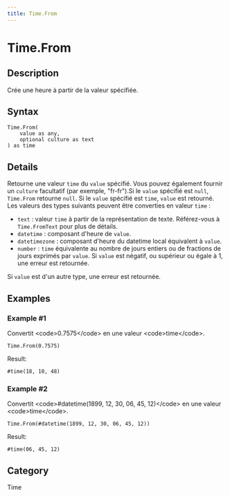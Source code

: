 ```yaml
---
title: Time.From
---
```


# Time.From


## Description

Crée une heure à partir de la valeur spécifiée.


## Syntax

```powerquery
Time.From(
    value as any,
    optional culture as text
) as time
```


## Details

Retourne une valeur <code>time</code> du <code>value</code> spécifié. Vous pouvez également fournir un <code>culture</code> facultatif (par exemple, "fr-fr").Si le <code>value</code> spécifié est <code>null</code>, <code>Time.From</code> retourne <code>null</code>. Si le <code>value</code> spécifié est <code>time</code>, <code>value</code> est retourné. Les valeurs des types suivants peuvent être converties en valeur <code>time</code> :       <ul>        <li><code>text</code> : valeur <code>time</code> à partir de la représentation de texte. Référez-vous à <code>Time.FromText</code> pour plus de détails.</li>        <li><code>datetime</code> : composant d'heure de <code>value</code>.</li>        <li><code>datetimezone</code> : composant d'heure du datetime local équivalent à <code>value</code>.</li>        <li><code>number</code> : <code>time</code> équivalente au nombre de jours entiers ou de fractions de jours exprimés par <code>value</code>. Si <code>value</code> est négatif, ou supérieur ou égale à 1, une erreur est retournée.</li>      </ul>Si <code>value</code> est d'un autre type, une erreur est retournée.


## Examples

### Example #1 
Convertit &lt;code&gt;0.7575&lt;/code&gt; en une valeur &lt;code&gt;time&lt;/code&gt;.
```powerquery
Time.From(0.7575)
```

Result: 
```powerquery
#time(18, 10, 48)
```


### Example #2 
Convertit &lt;code&gt;#datetime(1899, 12, 30, 06, 45, 12)&lt;/code&gt; en une valeur &lt;code&gt;time&lt;/code&gt;.
```powerquery
Time.From(#datetime(1899, 12, 30, 06, 45, 12))
```

Result: 
```powerquery
#time(06, 45, 12)
```




## Category
Time
